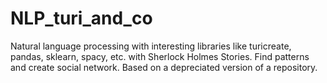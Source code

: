 # NLP_turi_and_co
Natural language processing with interesting libraries like turicreate, pandas, sklearn, spacy, etc. with Sherlock Holmes Stories. Find patterns and create social network. Based on a depreciated version of a repository.
